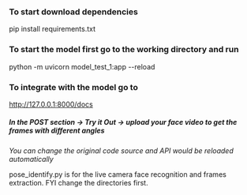### To start download dependencies
pip install requirements.txt
<br>
### To start the model first go to the working directory and run
python -m uvicorn model_test_1:app --reload
<br>
### To integrate with the model go to
<a href='http://127.0.0.1:8000/docs'> http://127.0.0.1:8000/docs </a>
<br>

##### In the POST section -> Try it Out -> upload your face video to get the frames with different angles

<em> You can change the original code source and API would be reloaded automatically </em>

pose_identify.py is for the live camera face recognition and frames extraction. FYI change the directories first.
